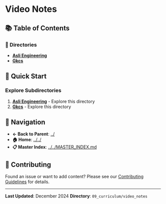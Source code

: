 # Video Notes

## 📚 Table of Contents

### 📁 Directories

- **[Asli Engineering](asli_engineering/)**
- **[Gkcs](gkcs/)**

## 🚀 Quick Start

### Explore Subdirectories
1. **[Asli Engineering](asli_engineering/)** - Explore this directory
1. **[Gkcs](gkcs/)** - Explore this directory

## 🔗 Navigation

- **← Back to Parent**: [../](../)
- **🏠 Home**: [../../](../..)
- **📋 Master Index**: [../../MASTER_INDEX.md](../..MASTER_INDEX.md)

## 🤝 Contributing

Found an issue or want to add content? Please see our [Contributing Guidelines](../../CONTRIBUTING.md) for details.

---

**Last Updated**: December 2024
**Directory**: `09_curriculum/video_notes`
